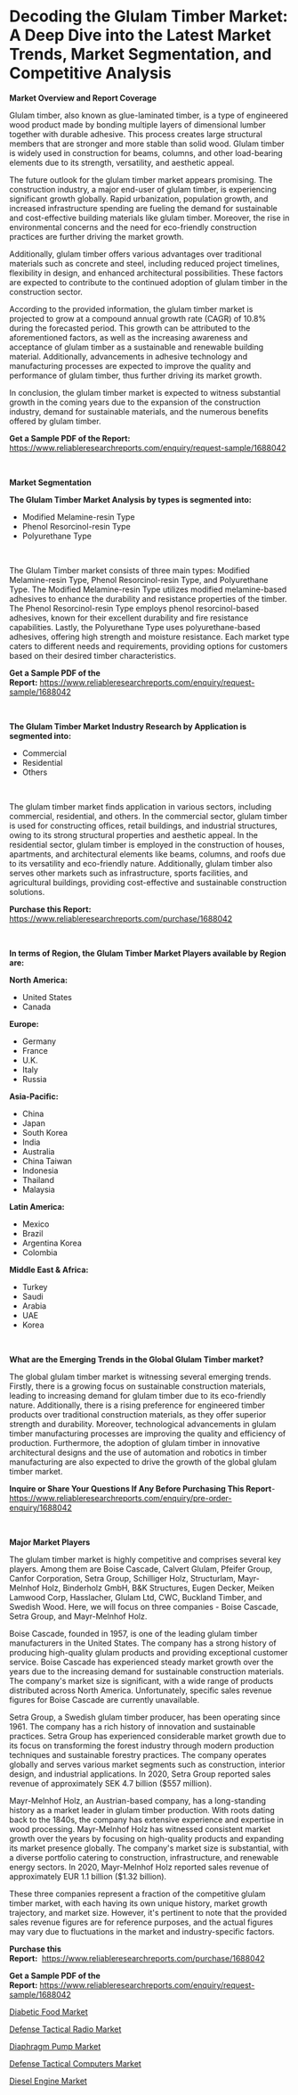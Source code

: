 <p><h1>Decoding the Glulam Timber Market: A Deep Dive into the Latest Market Trends, Market Segmentation, and Competitive Analysis</h1></p><p><strong>Market Overview and Report Coverage</strong></p>
<p><p>Glulam timber, also known as glue-laminated timber, is a type of engineered wood product made by bonding multiple layers of dimensional lumber together with durable adhesive. This process creates large structural members that are stronger and more stable than solid wood. Glulam timber is widely used in construction for beams, columns, and other load-bearing elements due to its strength, versatility, and aesthetic appeal.</p><p>The future outlook for the glulam timber market appears promising. The construction industry, a major end-user of glulam timber, is experiencing significant growth globally. Rapid urbanization, population growth, and increased infrastructure spending are fueling the demand for sustainable and cost-effective building materials like glulam timber. Moreover, the rise in environmental concerns and the need for eco-friendly construction practices are further driving the market growth.</p><p>Additionally, glulam timber offers various advantages over traditional materials such as concrete and steel, including reduced project timelines, flexibility in design, and enhanced architectural possibilities. These factors are expected to contribute to the continued adoption of glulam timber in the construction sector.</p><p>According to the provided information, the glulam timber market is projected to grow at a compound annual growth rate (CAGR) of 10.8% during the forecasted period. This growth can be attributed to the aforementioned factors, as well as the increasing awareness and acceptance of glulam timber as a sustainable and renewable building material. Additionally, advancements in adhesive technology and manufacturing processes are expected to improve the quality and performance of glulam timber, thus further driving its market growth.</p><p>In conclusion, the glulam timber market is expected to witness substantial growth in the coming years due to the expansion of the construction industry, demand for sustainable materials, and the numerous benefits offered by glulam timber.</p></p>
<p><strong>Get a Sample PDF of the Report:</strong> <a href="https://www.reliableresearchreports.com/enquiry/request-sample/1688042">https://www.reliableresearchreports.com/enquiry/request-sample/1688042</a></p>
<p>&nbsp;</p>
<p><strong>Market Segmentation</strong></p>
<p><strong>The Glulam Timber Market Analysis by types is segmented into:</strong></p>
<p><ul><li>Modified Melamine-resin Type</li><li>Phenol Resorcinol-resin Type</li><li>Polyurethane Type</li></ul></p>
<p>&nbsp;</p>
<p><p>The Glulam Timber market consists of three main types: Modified Melamine-resin Type, Phenol Resorcinol-resin Type, and Polyurethane Type. The Modified Melamine-resin Type utilizes modified melamine-based adhesives to enhance the durability and resistance properties of the timber. The Phenol Resorcinol-resin Type employs phenol resorcinol-based adhesives, known for their excellent durability and fire resistance capabilities. Lastly, the Polyurethane Type uses polyurethane-based adhesives, offering high strength and moisture resistance. Each market type caters to different needs and requirements, providing options for customers based on their desired timber characteristics.</p></p>
<p><strong>Get a Sample PDF of the Report:</strong>&nbsp;<a href="https://www.reliableresearchreports.com/enquiry/request-sample/1688042">https://www.reliableresearchreports.com/enquiry/request-sample/1688042</a></p>
<p>&nbsp;</p>
<p><strong>The Glulam Timber Market Industry Research by Application is segmented into:</strong></p>
<p><ul><li>Commercial</li><li>Residential</li><li>Others</li></ul></p>
<p>&nbsp;</p>
<p><p>The glulam timber market finds application in various sectors, including commercial, residential, and others. In the commercial sector, glulam timber is used for constructing offices, retail buildings, and industrial structures, owing to its strong structural properties and aesthetic appeal. In the residential sector, glulam timber is employed in the construction of houses, apartments, and architectural elements like beams, columns, and roofs due to its versatility and eco-friendly nature. Additionally, glulam timber also serves other markets such as infrastructure, sports facilities, and agricultural buildings, providing cost-effective and sustainable construction solutions.</p></p>
<p><strong>Purchase this Report:</strong>&nbsp; <a href="https://www.reliableresearchreports.com/purchase/1688042">https://www.reliableresearchreports.com/purchase/1688042</a></p>
<p>&nbsp;</p>
<p><strong>In terms of Region, the Glulam Timber Market Players available by Region are:</strong></p>
<p>
    <p> <strong> North America: </strong>
        <ul>
            <li>United States</li>
            <li>Canada</li>
        </ul>
        </p> 
    <p> <strong> Europe: </strong>
        <ul>
            <li>Germany</li>
            <li>France</li>
            <li>U.K.</li>
            <li>Italy</li>
            <li>Russia</li>
        </ul>
        </p> 
    <p> <strong> Asia-Pacific: </strong>
        <ul>
            <li>China</li>
            <li>Japan</li>
            <li>South Korea</li>
            <li>India</li>
            <li>Australia</li>
            <li>China Taiwan</li>
            <li>Indonesia</li>
            <li>Thailand</li>
            <li>Malaysia</li>
        </ul>
        </p> 
    <p> <strong> Latin America: </strong>
        <ul>
            <li>Mexico</li>
            <li>Brazil</li>
            <li>Argentina Korea</li>
            <li>Colombia</li>
        </ul>
        </p> 
    <p> <strong> Middle East & Africa: </strong>
        <ul>
            <li>Turkey</li>
            <li>Saudi</li>
            <li>Arabia</li>
            <li>UAE</li>
            <li>Korea</li>
        </ul>
    </p>
    </p>
<p>&nbsp;</p>
<p><strong>What are the Emerging Trends in the Global Glulam Timber market?</strong></p>
<p><p>The global glulam timber market is witnessing several emerging trends. Firstly, there is a growing focus on sustainable construction materials, leading to increasing demand for glulam timber due to its eco-friendly nature. Additionally, there is a rising preference for engineered timber products over traditional construction materials, as they offer superior strength and durability. Moreover, technological advancements in glulam timber manufacturing processes are improving the quality and efficiency of production. Furthermore, the adoption of glulam timber in innovative architectural designs and the use of automation and robotics in timber manufacturing are also expected to drive the growth of the global glulam timber market.</p></p>
<p><strong>Inquire or Share Your Questions If Any Before Purchasing This Report</strong>- <a href="https://www.reliableresearchreports.com/enquiry/pre-order-enquiry/1688042">https://www.reliableresearchreports.com/enquiry/pre-order-enquiry/1688042</a></p>
<p>&nbsp;</p>
<p><strong>Major Market Players</strong></p>
<p><p>The glulam timber market is highly competitive and comprises several key players. Among them are Boise Cascade, Calvert Glulam, Pfeifer Group, Canfor Corporation, Setra Group, Schilliger Holz, Structurlam, Mayr-Melnhof Holz, Binderholz GmbH, B&K Structures, Eugen Decker, Meiken Lamwood Corp, Hasslacher, Glulam Ltd, CWC, Buckland Timber, and Swedish Wood. Here, we will focus on three companies - Boise Cascade, Setra Group, and Mayr-Melnhof Holz.</p><p>Boise Cascade, founded in 1957, is one of the leading glulam timber manufacturers in the United States. The company has a strong history of producing high-quality glulam products and providing exceptional customer service. Boise Cascade has experienced steady market growth over the years due to the increasing demand for sustainable construction materials. The company's market size is significant, with a wide range of products distributed across North America. Unfortunately, specific sales revenue figures for Boise Cascade are currently unavailable.</p><p>Setra Group, a Swedish glulam timber producer, has been operating since 1961. The company has a rich history of innovation and sustainable practices. Setra Group has experienced considerable market growth due to its focus on transforming the forest industry through modern production techniques and sustainable forestry practices. The company operates globally and serves various market segments such as construction, interior design, and industrial applications. In 2020, Setra Group reported sales revenue of approximately SEK 4.7 billion ($557 million).</p><p>Mayr-Melnhof Holz, an Austrian-based company, has a long-standing history as a market leader in glulam timber production. With roots dating back to the 1840s, the company has extensive experience and expertise in wood processing. Mayr-Melnhof Holz has witnessed consistent market growth over the years by focusing on high-quality products and expanding its market presence globally. The company's market size is substantial, with a diverse portfolio catering to construction, infrastructure, and renewable energy sectors. In 2020, Mayr-Melnhof Holz reported sales revenue of approximately EUR 1.1 billion ($1.32 billion).</p><p>These three companies represent a fraction of the competitive glulam timber market, with each having its own unique history, market growth trajectory, and market size. However, it's pertinent to note that the provided sales revenue figures are for reference purposes, and the actual figures may vary due to fluctuations in the market and industry-specific factors.</p></p>
<p><strong>Purchase this Report:</strong>&nbsp;&nbsp;<a href="https://www.reliableresearchreports.com/purchase/1688042">https://www.reliableresearchreports.com/purchase/1688042</a></p>
<p></p>
<p><strong>Get a Sample PDF of the Report:</strong>&nbsp;<a href="https://www.reliableresearchreports.com/enquiry/request-sample/1688042">https://www.reliableresearchreports.com/enquiry/request-sample/1688042</a></p>
<p><p><a href="https://medium.com/@yjwzfixtb68151/diabetic-food-market-trends-and-market-analysis-forecasted-for-period-2023-2030-4acaea45a643">Diabetic Food Market</a></p><p><a href="https://medium.com/@albanaduro2018/defense-tactical-radio-market-competitive-analysis-market-trends-and-forecast-to-2030-614d66fd40c9">Defense Tactical Radio Market</a></p><p><a href="https://medium.com/@loretadervishi2013/diaphragm-pump-market-report-reveals-the-latest-trends-and-growth-opportunities-of-this-market-e75aaf8b6beb">Diaphragm Pump Market</a></p><p><a href="https://medium.com/@besaagolli28/defense-tactical-computers-market-analysis-its-cagr-market-segmentation-and-global-industry-396c7d9b2458">Defense Tactical Computers Market</a></p><p><a href="https://medium.com/@entelabrahimi1961/diesel-engine-market-report-reveals-the-latest-trends-and-growth-opportunities-of-this-market-9825d69ea018">Diesel Engine Market</a></p></p>